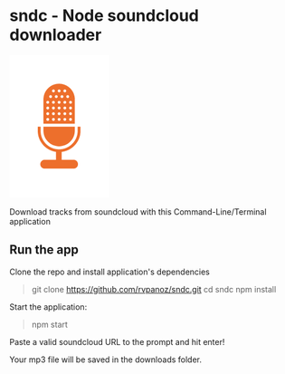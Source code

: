 # sndc - Node soundcloud downloader

<img title="sndc-icon" src="./sndc.png" />

Download tracks from soundcloud with this Command-Line/Terminal application

## Run the app

Clone the repo and install application's dependencies

> git clone https://github.com/rvpanoz/sndc.git
> cd sndc
> npm install

Start the application:

> npm start

Paste a valid soundcloud URL to the prompt and hit enter!

Your mp3 file will be saved in the downloads folder.

